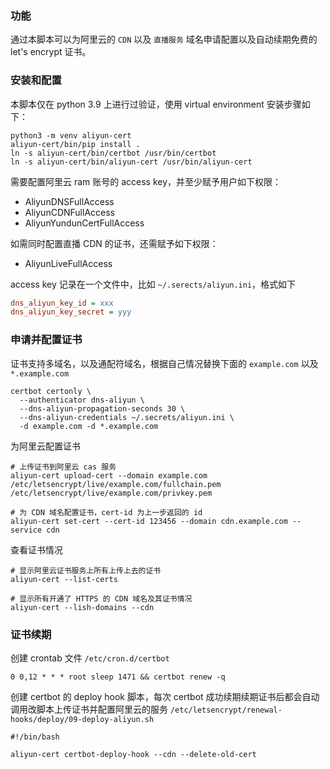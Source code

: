 ### 功能

通过本脚本可以为阿里云的 `CDN` 以及 `直播服务` 域名申请配置以及自动续期免费的 let's encrypt 证书。

### 安装和配置

本脚本仅在 python 3.9 上进行过验证，使用 virtual environment 安装步骤如下：
``` shell
python3 -m venv aliyun-cert
aliyun-cert/bin/pip install .
ln -s aliyun-cert/bin/certbot /usr/bin/certbot
ln -s aliyun-cert/bin/aliyun-cert /usr/bin/aliyun-cert
```

需要配置阿里云 ram 账号的 access key，并至少赋予用户如下权限：
- AliyunDNSFullAccess
- AliyunCDNFullAccess
- AliyunYundunCertFullAccess

如需同时配置直播 CDN 的证书，还需赋予如下权限：
- AliyunLiveFullAccess

access key 记录在一个文件中，比如 `~/.serects/aliyun.ini`，格式如下 
``` ini
dns_aliyun_key_id = xxx
dns_aliyun_key_secret = yyy
```

### 申请并配置证书

证书支持多域名，以及通配符域名，根据自己情况替换下面的 `example.com` 以及 `*.example.com`

``` shell
certbot certonly \
  --authenticator dns-aliyun \
  --dns-aliyun-propagation-seconds 30 \
  --dns-aliyun-credentials ~/.secrets/aliyun.ini \
  -d example.com -d *.example.com
```

为阿里云配置证书

``` shell
# 上传证书到阿里云 cas 服务
aliyun-cert upload-cert --domain example.com /etc/letsencrypt/live/example.com/fullchain.pem /etc/letsencrypt/live/example.com/privkey.pem

# 为 CDN 域名配置证书，cert-id 为上一步返回的 id
aliyun-cert set-cert --cert-id 123456 --domain cdn.example.com --service cdn
```

查看证书情况

``` shell
# 显示阿里云证书服务上所有上传上去的证书
aliyun-cert --list-certs

# 显示所有开通了 HTTPS 的 CDN 域名及其证书情况
aliyun-cert --lish-domains --cdn
```

### 证书续期

创建 crontab 文件 `/etc/cron.d/certbot`
``` crontab
0 0,12 * * * root sleep 1471 && certbot renew -q
```

创建 certbot 的 deploy hook 脚本，每次 certbot 成功续期续期证书后都会自动调用改脚本上传证书并配置阿里云的服务 `/etc/letsencrypt/renewal-hooks/deploy/09-deploy-aliyun.sh`
``` shell
#!/bin/bash

aliyun-cert certbot-deploy-hook --cdn --delete-old-cert
```
